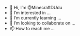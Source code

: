 - 👋 Hi, I’m @MinecraftDUdu
- 👀 I’m interested in ...
- 🌱 I’m currently learning ...
- 💞️ I’m looking to collaborate on ...
- 📫 How to reach me ...

<!---
MinecraftDUdu/MinecraftDUdu is a ✨ special ✨ repository because its `README.md` (this file) appears on your GitHub profile.
You can click the Preview link to take a look at your changes.
--->
